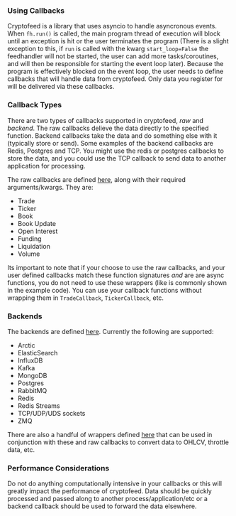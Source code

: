 ### Using Callbacks

Cryptofeed is a library that uses asyncio to handle asyncronous events. When `fh.run()` is called, the main program thread of execution will block until an exception is hit or the user terminates the program (There is a slight exception to this, if `run` is called with the kwarg `start_loop=False` the feedhandler will not be started, the user can add more tasks/coroutines, and will then be responsible for starting the event loop later). Because the program is effectively blocked on the event loop, the user needs to define callbacks that will handle data from cryptofeed. Only data you register for will be delivered via these callbacks.

### Callback Types

There are two types of callbacks supported in cryptofeed, *raw* and *backend*. The raw callbacks delieve the data directly to the specified function. Backend callbacks take the data and do something else with it (typically store or send). Some examples of the backend callbacks are Redis, Postgres and TCP. You might use the redis or postgres callbacks to store the data, and you could use the TCP callback to send data to another application for processing.

The raw callbacks are defined [here](../cryptofeed/callback.py), along with their required arguments/kwargs. They are:

* Trade
* Ticker
* Book
* Book Update
* Open Interest
* Funding
* Liquidation
* Volume

Its important to note that if your choose to use the raw callbacks, and your user defined callbacks match these function signatures *and* are are async functions, you do not need to use these wrappers (like is commonly shown in the example code). You can use your callback functions without wrapping them in `TradeCallback`, `TickerCallback`, etc. 


### Backends

The backends are defined [here](../cryptofeed/backends/). Currently the following are supported:

* Arctic
* ElasticSearch
* InfluxDB
* Kafka
* MongoDB
* Postgres
* RabbitMQ
* Redis
* Redis Streams
* TCP/UDP/UDS sockets
* ZMQ

There are also a handful of wrappers defined [here](../cryptofeed/backends/aggregate.py) that can be used in conjunction with these and raw callbacks to convert data to OHLCV, throttle data, etc. 

### Performance Considerations

Do not do anything computationally intensive in your callbacks or this will greatly impact the performance of cryptofeed. Data should be quickly processed and passed along to another process/application/etc or a backend callback should be used to forward the data elsewhere. 
